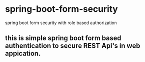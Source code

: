 # spring-boot-form-security
spring boot form security with role based authorization

## this is simple spring boot form based authentication to secure REST Api's in web appication.

